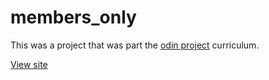 # members_only

This was a project that was part the <a href='www.theodinproject.com'>odin project</a> curriculum.

<a href="https://sheltered-chamber-33561.herokuapp.com/">View site</a>
